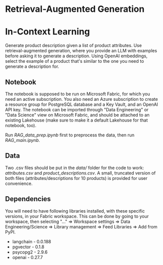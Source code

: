 # Retrieval-Augmented Generation
# In-Context Learning
Generate product description given a list of product attributes. Use retrieval-augmented generation, where you provide an LLM with examples before asking it to generate a description. Using OpenAI embeddings, select the example of a product that's similar to the one you need to generate a description for. 

## Notebook 
The notebook is supposed to be run on Microsoft Fabric, for which you need an active subscription. You also need an Azure subscription to create a resource group for PostgreSQL database and a Key Vault, and an OpenAI API key. The notebook can be imported through "Data Engineering" or "Data Science" view on Microsoft Fabric, and should be attached to an existing Lakehouse (make sure to make it a default Lakehouse for that notebook, too).

Run *RAG_data_prep.ipynb* first to preprocess the data, then run *RAG_main.ipynb*.

## Data
Two .csv files should be put in the *data/* folder for the code to work: *attributes.csv* and *product_descriptions.csv*. A small, truncated version of both files (attributes/descriptions for 10 products) is provided for user convenience.

## Dependencies
You will need to have following libraries installed, with these specific versions, in your Fabric workspace. This can be done by going to your workspace, then selecting "..." => Workspace settings => Data Engineering/Science => Library management => Feed Libraries => Add from PyPI.
* langchain - 0.0.188
* pgvector - 0.1.8
* psycopg2 - 2.9.6
* openai - 0.27.7